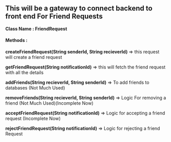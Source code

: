 <h2>This will be a gateway to connect backend to front end For Friend Requests</h2>

__Class Name : FriendRequest__

<h4>Methods :</h4>

__createFriendRequest(String senderId, String recieverId)__ => this request will create a friend request

__getFriendRequest(String notificationId)__ =>  this will fetch the friend request with all the details

__addFriends(String recieverId, String senderId)__ => To add friends to databases (Not Much Used)

__removeFriends(String recieverId, String senderId)__ =>  Logic For removing a friend (Not Much Used)(Incomplete Now)

__acceptFriendRequest(String notificationId)__ => Logic for accepting a friend request (Incomplete Now)

__rejectFriendRequest(String notificationId)__ => Logic for rejecting a friend Request
